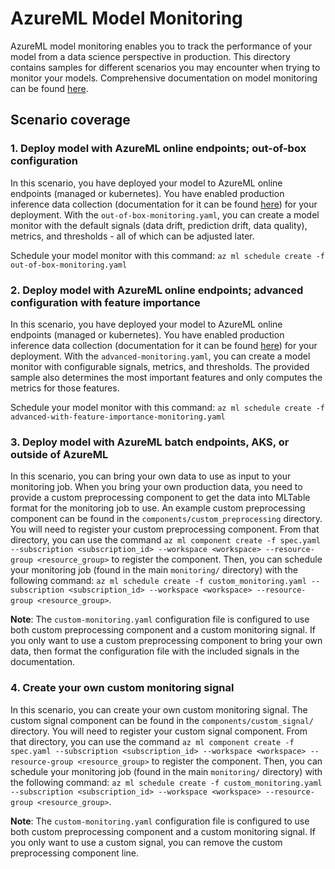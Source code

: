 # AzureML Model Monitoring

AzureML model monitoring enables you to track the performance of your model from a data science perspective in production. This directory contains samples for different scenarios you may encounter when trying to monitor your models. Comprehensive documentation on model monitoring can be found [here](https://learn.microsoft.com/en-us/azure/machine-learning/concept-model-monitoring?view=azureml-api-2). 

## Scenario coverage

### 1. Deploy model with AzureML online endpoints; out-of-box configuration

In this scenario, you have deployed your model to AzureML online endpoints (managed or kubernetes). You have enabled production inference data collection (documentation for it can be found [here](https://learn.microsoft.com/en-us/azure/machine-learning/how-to-collect-production-data?view=azureml-api-2&tabs=azure-cli)) for your deployment. With the `out-of-box-monitoring.yaml`, you can create a model monitor with the default signals (data drift, prediction drift, data quality), metrics, and thresholds - all of which can be adjusted later.

Schedule your model monitor with this command: `az ml schedule create -f out-of-box-monitoring.yaml`

### 2. Deploy model with AzureML online endpoints; advanced configuration with feature importance

In this scenario, you have deployed your model to AzureML online endpoints (managed or kubernetes). You have enabled production inference data collection (documentation for it can be found [here](https://learn.microsoft.com/en-us/azure/machine-learning/how-to-collect-production-data?view=azureml-api-2&tabs=azure-cli)) for your deployment. With the `advanced-monitoring.yaml`, you can create a model monitor with configurable signals, metrics, and thresholds. The provided sample also determines the most important features and only computes the metrics for those features.

Schedule your model monitor with this command: `az ml schedule create -f advanced-with-feature-importance-monitoring.yaml`

### 3. Deploy model with AzureML batch endpoints, AKS, or outside of AzureML

In this scenario, you can bring your own data to use as input to your monitoring job. When you bring your own production data, you need to provide a custom preprocessing component to get the data into MLTable format for the monitoring job to use. An example custom preprocessing component can be found in the `components/custom_preprocessing` directory. You will need to register your custom preprocessing component. From that directory, you can use the command `az ml component create -f spec.yaml --subscription <subscription_id> --workspace <workspace> --resource-group <resource_group>` to register the component. Then, you can schedule your monitoring job (found in the main `monitoring/` directory) with the following command: `az ml schedule create -f custom_monitoring.yaml --subscription <subscription_id> --workspace <workspace> --resource-group <resource_group>`.

**Note**: The `custom-monitoring.yaml` configuration file is configured to use both custom preprocessing component and a custom monitoring signal. If you only want to use a custom preprocessing component to bring your own data, then format the configuration file with the included signals in the documentation.

### 4. Create your own custom monitoring signal

In this scenario, you can create your own custom monitoring signal. The custom signal component can be found in the `components/custom_signal/` directory. You will need to register your custom signal component. From that directory, you can use the command `az ml component create -f spec.yaml --subscription <subscription_id> --workspace <workspace> --resource-group <resource_group>` to register the component. Then, you can schedule your monitoring job (found in the main `monitoring/` directory) with the following command: `az ml schedule create -f custom_monitoring.yaml --subscription <subscription_id> --workspace <workspace> --resource-group <resource_group>`.

**Note**: The `custom-monitoring.yaml` configuration file is configured to use both custom preprocessing component and a custom monitoring signal. If you only want to use a custom signal, you can remove the custom preprocessing component line.